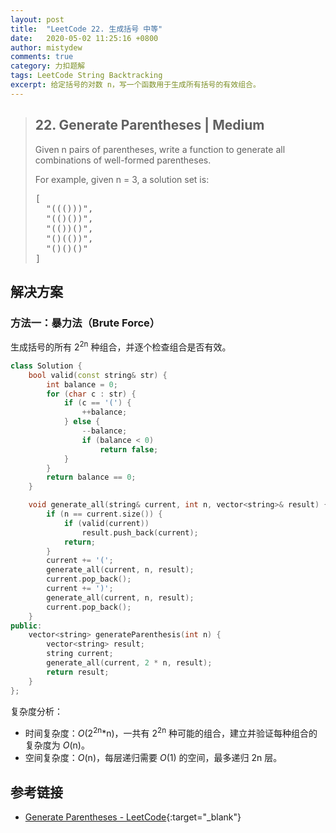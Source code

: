 ```yaml
---
layout: post
title:  "LeetCode 22. 生成括号 中等"
date:   2020-05-02 11:25:16 +0800
author: mistydew
comments: true
category: 力扣题解
tags: LeetCode String Backtracking
excerpt: 给定括号的对数 n，写一个函数用于生成所有括号的有效组合。
---
```

> ## 22. Generate Parentheses | Medium
> 
> Given n pairs of parentheses, write a function to generate all combinations of well-formed parentheses.
> 
> For example, given n = 3, a solution set is:
> 
> <pre>
> [
>   "((()))",
>   "(()())",
>   "(())()",
>   "()(())",
>   "()()()"
> ]
> </pre>

## 解决方案

### 方法一：暴力法（Brute Force）

生成括号的所有 2<sup>2n</sup> 种组合，并逐个检查组合是否有效。

```cpp
class Solution {
    bool valid(const string& str) {
        int balance = 0;
        for (char c : str) {
            if (c == '(') {
                ++balance;
            } else {
                --balance;
                if (balance < 0)
                    return false;
            }
        }
        return balance == 0;
    }

    void generate_all(string& current, int n, vector<string>& result) {
        if (n == current.size()) {
            if (valid(current))
                result.push_back(current);
            return;
        }
        current += '(';
        generate_all(current, n, result);
        current.pop_back();
        current += ')';
        generate_all(current, n, result);
        current.pop_back();
    }
public:
    vector<string> generateParenthesis(int n) {
        vector<string> result;
        string current;
        generate_all(current, 2 * n, result);
        return result;
    }
};
```

复杂度分析：
* 时间复杂度：_O_(2<sup>2n</sup>*n)，一共有 2<sup>2n</sup> 种可能的组合，建立并验证每种组合的复杂度为 _O_(n)。
* 空间复杂度：_O_(n)，每层递归需要 _O_(1) 的空间，最多递归 2n 层。

## 参考链接

* [Generate Parentheses - LeetCode](https://leetcode.com/problems/generate-parentheses/){:target="_blank"}
